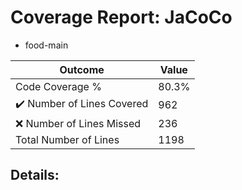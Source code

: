 
# Coverage Report: JaCoCo

* food-main
      
      
| Outcome                 | Value                                                               |
|-------------------------|---------------------------------------------------------------------|
| Code Coverage %         | 80.3%               |
| :heavy_check_mark: Number of Lines Covered | 962    |
| :x: Number of Lines Missed  | 236     |
| Total Number of Lines   | 1198     |


## Details:

    
